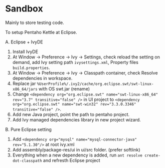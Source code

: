 Sandbox
=======

Mainly to store testing code.

To setup Pentaho Kettle at Eclipse.

A. Eclipse + IvyDE

1. Install IvyDE
2. At Window -> Preference -> Ivy -> Settings, check reload the setting on demand, add Ivy setting path `ivysettings.xml`, Property files `build.properties`.
3. At Window -> Preference -> Ivy -> Classpath container, check Resolve dependencies in workspace.
6. Replace jar `%UserProfile%/.ivy2/cache/org.eclipse.swt/swt-linux-x86_64/jars` with OS swt.jar (rename)
7. Change `<dependency org="org.eclipse.swt" name="swt-linux-x86_64" rev="3.7" transitive="false" />` in UI project to `<dependency org="org.eclipse.swt" name="swt-win32" rev="3.3.0.3346" transitive="false" />`.
8. Add new Java project, point the path to pentaho project.
9. Add Ivy managed dependencies library in new project wizard.

B. Pure Eclipse setting

1. Add `<dependency org="mysql"	name="mysql-connector-java"	rev="5.1.30"/>` at root ivy.xml
2. Add assembly/package-res/ui in ui/src folder. (prefer softlink)
3. Everything when a new dependency is added, run `ant resolve create-dot-classpath` and refresth Eclipse project
